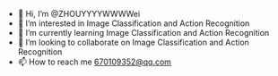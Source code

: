 - 👋 Hi, I’m @ZHOUYYYYWWWWei
- 👀 I’m interested in Image Classification and Action Recognition
- 🌱 I’m currently learning Image Classification and Action Recognition
- 💞️ I’m looking to collaborate on Image Classification and Action Recognition
- 📫 How to reach me 670109352@qq.com

<!---
ZHOUYYYYWWWWei/ZHOUYYYYWWWWei is a ✨ special ✨ repository because its `README.md` (this file) appears on your GitHub profile.
You can click the Preview link to take a look at your changes.
--->

